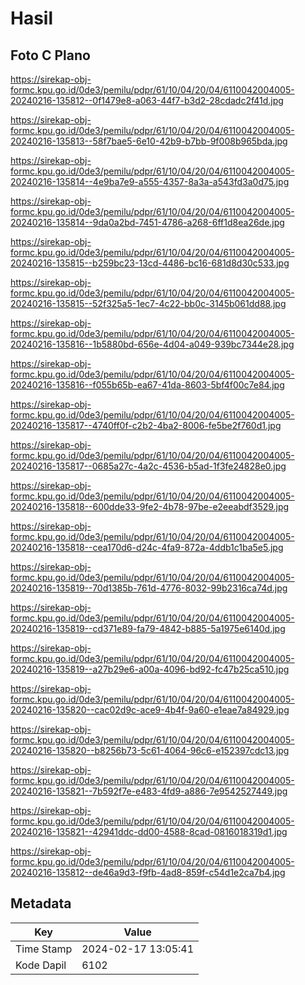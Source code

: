# Hasil

## Foto C Plano

https://sirekap-obj-formc.kpu.go.id/0de3/pemilu/pdpr/61/10/04/20/04/6110042004005-20240216-135812--0f1479e8-a063-44f7-b3d2-28cdadc2f41d.jpg

https://sirekap-obj-formc.kpu.go.id/0de3/pemilu/pdpr/61/10/04/20/04/6110042004005-20240216-135813--58f7bae5-6e10-42b9-b7bb-9f008b965bda.jpg

https://sirekap-obj-formc.kpu.go.id/0de3/pemilu/pdpr/61/10/04/20/04/6110042004005-20240216-135814--4e9ba7e9-a555-4357-8a3a-a543fd3a0d75.jpg

https://sirekap-obj-formc.kpu.go.id/0de3/pemilu/pdpr/61/10/04/20/04/6110042004005-20240216-135814--9da0a2bd-7451-4786-a268-6ff1d8ea26de.jpg

https://sirekap-obj-formc.kpu.go.id/0de3/pemilu/pdpr/61/10/04/20/04/6110042004005-20240216-135815--b259bc23-13cd-4486-bc16-681d8d30c533.jpg

https://sirekap-obj-formc.kpu.go.id/0de3/pemilu/pdpr/61/10/04/20/04/6110042004005-20240216-135815--52f325a5-1ec7-4c22-bb0c-3145b061dd88.jpg

https://sirekap-obj-formc.kpu.go.id/0de3/pemilu/pdpr/61/10/04/20/04/6110042004005-20240216-135816--1b5880bd-656e-4d04-a049-939bc7344e28.jpg

https://sirekap-obj-formc.kpu.go.id/0de3/pemilu/pdpr/61/10/04/20/04/6110042004005-20240216-135816--f055b65b-ea67-41da-8603-5bf4f00c7e84.jpg

https://sirekap-obj-formc.kpu.go.id/0de3/pemilu/pdpr/61/10/04/20/04/6110042004005-20240216-135817--4740ff0f-c2b2-4ba2-8006-fe5be2f760d1.jpg

https://sirekap-obj-formc.kpu.go.id/0de3/pemilu/pdpr/61/10/04/20/04/6110042004005-20240216-135817--0685a27c-4a2c-4536-b5ad-1f3fe24828e0.jpg

https://sirekap-obj-formc.kpu.go.id/0de3/pemilu/pdpr/61/10/04/20/04/6110042004005-20240216-135818--600dde33-9fe2-4b78-97be-e2eeabdf3529.jpg

https://sirekap-obj-formc.kpu.go.id/0de3/pemilu/pdpr/61/10/04/20/04/6110042004005-20240216-135818--cea170d6-d24c-4fa9-872a-4ddb1c1ba5e5.jpg

https://sirekap-obj-formc.kpu.go.id/0de3/pemilu/pdpr/61/10/04/20/04/6110042004005-20240216-135819--70d1385b-761d-4776-8032-99b2316ca74d.jpg

https://sirekap-obj-formc.kpu.go.id/0de3/pemilu/pdpr/61/10/04/20/04/6110042004005-20240216-135819--cd371e89-fa79-4842-b885-5a1975e6140d.jpg

https://sirekap-obj-formc.kpu.go.id/0de3/pemilu/pdpr/61/10/04/20/04/6110042004005-20240216-135819--a27b29e6-a00a-4096-bd92-fc47b25ca510.jpg

https://sirekap-obj-formc.kpu.go.id/0de3/pemilu/pdpr/61/10/04/20/04/6110042004005-20240216-135820--cac02d9c-ace9-4b4f-9a60-e1eae7a84929.jpg

https://sirekap-obj-formc.kpu.go.id/0de3/pemilu/pdpr/61/10/04/20/04/6110042004005-20240216-135820--b8256b73-5c61-4064-96c6-e152397cdc13.jpg

https://sirekap-obj-formc.kpu.go.id/0de3/pemilu/pdpr/61/10/04/20/04/6110042004005-20240216-135821--7b592f7e-e483-4fd9-a886-7e9542527449.jpg

https://sirekap-obj-formc.kpu.go.id/0de3/pemilu/pdpr/61/10/04/20/04/6110042004005-20240216-135821--42941ddc-dd00-4588-8cad-0816018319d1.jpg

https://sirekap-obj-formc.kpu.go.id/0de3/pemilu/pdpr/61/10/04/20/04/6110042004005-20240216-135812--de46a9d3-f9fb-4ad8-859f-c54d1e2ca7b4.jpg


## Metadata

| Key        | Value               |
| ---------- | ------------------- |
| Time Stamp | 2024-02-17 13:05:41 |
| Kode Dapil | 6102                |



